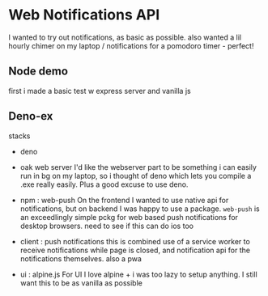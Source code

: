 
# Web Notifications API

I wanted to try out notifications, as basic as possible.
also wanted a lil hourly chimer on my laptop / notifications for a pomodoro timer - perfect!

## Node demo

first i made a basic test w express server and vanilla js

## Deno-ex

stacks

- deno 
- oak web server
I'd like the webserver part to be something i can easily run in bg on my laptop, so i thought of deno which lets you compile a .exe really easily. Plus a good excuse to use deno.

- npm : web-push
On the frontend I wanted to use native api for notifications, but on backend I was happy to use a package. 
`web-push` is an exceedlingly simple pckg for web based push notifications for desktop browsers. need to see if this can do ios too

- client : push notifications
this is combined use of a service worker to receive notifications while page is closed, and notification api for the notifications themselves. also a pwa 

- ui : alpine.js
For UI I love alpine + i was too lazy to setup anything. I still want this to be as vanilla as possible

